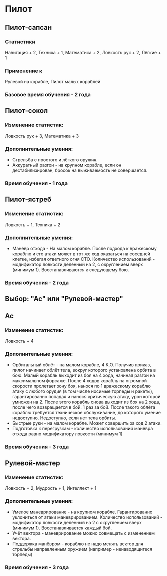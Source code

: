 # Пилот

## Пилот-сапсан

### Статистики
Навигация + 2, Техника + 1, Математика + 2, Ловкость рук + 2, Лёгкие + 1
### Применение к
Рулевой на корабле, Пилот малых кораблей
### Базовое время обучения - 2 года

## Пилот-сокол
###  Изменение статистик:
 Ловкость рук + 3, Математика + 3
###  Дополнительные умения:
* Стрельба с простого и лёгкого оружия.
* Аккуратный разгон - на крупном корабле, если он  дестабилизирован, бросок на выживаемость не совершается.
###  Время обучения - 1 года

## Пилот-ястреб
### Изменение статистик: 
 Ловкость + 1, Техника + 2
### Дополнительные умения: 
* Манёвр отхода - На малом корабле. После подхода к вражескому кораблю и его атаки может в тот же ход оказаться на соседней клетке, избегая ответного огня СТО. Количество использований - модификатор ловкости делённый на 2, с округлением вверх (минимум 1). Восстанавливаются к следующему бою.
### Время обучения - 2 года

## Выбор: "Ас" или "Рулевой-мастер"

## Ас
###  Изменение статистик:
Ловкость + 4
###  Дополнительные умения:
* Орбитальный облёт - на малом корабле, 4 К.О. Получив приказ, пилот начинает облёт тела, вокруг которого установлена орбита в бою. Малый корабль выходит из боя на 4 хода, начиная разгон на максимальном форсаже. После 4 ходов корабль на огромной скорости пролетает зону боя, нанося по 1 вражескому кораблю атаку с любого орудия (в том числе носимые торпеды и ракеты), гарантированно попадая и нанося критическую атаку, урон которой умножен на 2. После этого корабль снова выходит из боя на 2 хода, после чего возвращается в бой. 1 раз за бой. После такого облёта кораблю требуется техническое обслуживание, до которого умение недоступно. Недоступно, если нет тела орбиты.
* Быстрые руки - на малом корабле. Может совершить за ход 2 атаки.
* Подготовка к перегрузкам - количество использований манёвра отхода равно модификатору ловкости (минимум 1)
###  Время обучения - 3 года 

## Рулевой-мастер
### Изменение статистик:
Ловкость + 2, Мудрость + 1, Интеллект + 1
### Дополнительные умения: 
* Умелое маневрирование - на крупном корабле. Гарантированно уклониться от атаки маневрированием. Количество использований - модификатор ловкости делённый на 2 с округлением вверх (минимум 1). Восстанавливается каждый бой.
* Учёт вектора - маневрирование можно совмещать с изменением вектора.
* Поддержка манёвром - кораблю не надо менять вектор для стрельбы направленным оружием (например - ненаводящитеся торпеды)
### Время обучения - 3 года

